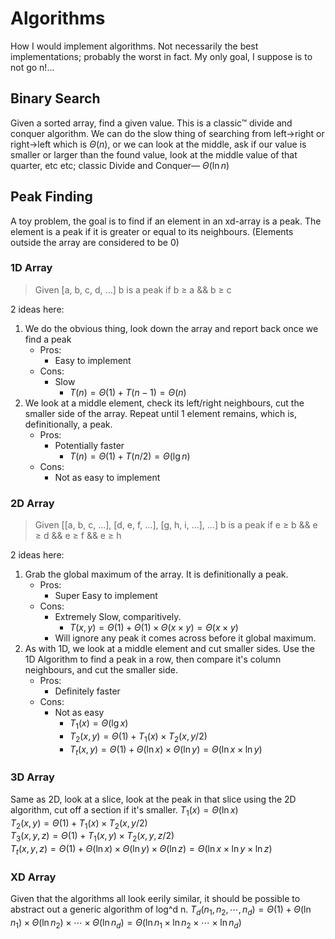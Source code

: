 # Algorithms
How I would implement algorithms. Not necessarily the best implementations; probably the worst in fact. My only goal, I suppose is to not go n!...

## Binary Search
Given a sorted array, find a given value.
This is a classic™ divide and conquer algorithm.
We can do the slow thing of searching from left→right or right→left which is $\Theta(n)$, or we can look at the middle, ask if our value is smaller or larger than the found value, look at the middle value of that quarter, etc etc; classic Divide and Conquer— $\Theta(\ln n)$

## Peak Finding
A toy problem, the goal is to find if an element in an xd-array is a peak.
The element is a peak if it is greater or equal to its neighbours. (Elements outside the array are considered to be 0)

### 1D Array

> Given [a, b, c, d, ...] b is a peak if b ≥ a && b ≥ c

2 ideas here:
1. We do the obvious thing, look down the array and report back once we find a peak
    - Pros:
        - Easy to implement
    - Cons:
        - Slow
            - $T(n)=\Theta(1) + T(n-1) = \Theta(n)$
2. We look at a middle element, check its left/right neighbours, cut the smaller side of the array. Repeat until 1 element remains, which is, definitionally, a peak.
    - Pros:
        - Potentially faster
            - $T(n)=\Theta(1) + T(n/2) = \Theta(\lg n)$
    - Cons:
        - Not as easy to implement

### 2D Array

> Given [[a, b, c, ...], [d, e, f, ...], [g, h, i, ...], ...] b is a peak if e ≥ b && e ≥ d && e ≥ f && e ≥ h

2 ideas here:
1. Grab the global maximum of the array. It is definitionally a peak.
    - Pros:
        - Super Easy to implement
    - Cons:
        - Extremely Slow, comparitively.
            - $T(x,y)=\Theta(1)+\Theta(1)\times\Theta(x\times y)=\Theta(x\times y)$
        - Will ignore any peak it comes across before it global maximum.
2. As with 1D, we look at a middle element and cut smaller sides. Use the 1D Algorithm to find a peak in a row, then compare it's column neighbours, and cut the smaller side.
    - Pros:
        - Definitely faster
    - Cons:
        - Not as easy
            - $T_1(x)=\Theta(\lg x)$
            - $T_2(x,y)=\Theta(1)+T_1(x)\times T_2(x,y/2)$
            - $T_t(x,y)=\Theta(1)+\Theta(\ln x)\times\Theta(\ln y)=\Theta(\ln x\times \ln y)$


### 3D Array
Same as 2D, look at a slice, look at the peak in that slice using the 2D algorithm, cut off a section if it's smaller.
$T_1(x)=\Theta(\ln x)$<br>
$T_2(x,y)=\Theta(1)+T_1(x)\times T_2(x,y/2)$<br>
$T_3(x,y,z)=\Theta(1)+T_1(x,y)\times T_2(x,y,z/2)$<br>
$T_t(x,y,z)=\Theta(1)+\Theta(\ln x)\times\Theta(\ln y)\times\Theta(\ln z)=\Theta(\ln x\times\ln y\times\ln z)$


### XD Array
Given that the algorithms all look eerily similar, it should be possible to abstract out a generic algorithm of log^d n.
$T_d(n_1,n_2,\cdots,n_d)=\Theta(1)+\Theta(\ln n_1)\times\Theta(\ln n_2)\times\cdots\times\Theta(\ln n_d)=\Theta(\ln n_1\times\ln n_2\times\cdots\times\ln n_d)$

